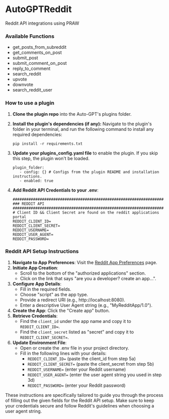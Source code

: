 # AutoGPTReddit
Reddit API integrations using PRAW

### Available Functions
- get_posts_from_subreddit
- get_comments_on_post
- submit_post
- submit_comment_on_post
- reply_to_comment
- search_reddit
- upvote
- downvote
- search_reddit_user

### How to use a plugin

1. **Clone the plugin repo** into the Auto-GPT's plugins folder.
2. **Install the plugin's dependencies (if any):**
   Navigate to the plugin's folder in your terminal, and run the following command to install any required dependencies:

   ```shell
   pip install -r requirements.txt
   ```
3. **Update your plugins_config.yaml file** to enable the plugin. If you skip this step, the plugin won't be loaded.

   ```shell
   plugin_folder:
      - config: {} # Configs from the plugin README and installation instructions.
      - enabled: true
   ```
4. **Add Reddit API Credentials to your .env**:

   ```shell
   ################################################################################
   ### REDDIT API
   ################################################################################
   # Client ID && Client Secret are found on the reddit applications portal
   REDDIT_CLIENT_ID=
   REDDIT_CLIENT_SECRET=
   REDDIT_USERNAME=
   REDDIT_USER_AGENT=
   REDDIT_PASSWORD=
   ```

### Reddit API Setup Instructions

1. **Navigate to App Preferences**: Visit the [Reddit App Preferences](https://www.reddit.com/prefs/apps/) page.
2. **Initiate App Creation**:
   - Scroll to the bottom of the "authorized applications" section.
   - Click on the link that says "are you a developer? create an app...".
3. **Configure App Details**:
   - Fill in the required fields.
   - Choose "script" as the app type.
   - Provide a redirect URI (e.g., http://localhost:8080).
   - Enter a descriptive User Agent string (e.g., "MyRedditApp/1.0").
4. **Create the App**: Click the "Create app" button.
5. **Retrieve Credentials**:
   - Find the `client_id` under the app name and copy it to `REDDIT_CLIENT_ID=`.
   - Find the `client_secret` listed as "secret" and copy it to `REDDIT_CLIENT_SECRET=`.
6. **Update Environment File**:
   - Open or create the .env file in your project directory.
   - Fill in the following lines with your details:
     - `REDDIT_CLIENT_ID=` (paste the client_id from step 5a)
     - `REDDIT_CLIENT_SECRET=` (paste the client_secret from step 5b)
     - `REDDIT_USERNAME=` (enter your Reddit username)
     - `REDDIT_USER_AGENT=` (enter the user agent string you used in step 3d)
     - `REDDIT_PASSWORD=` (enter your Reddit password)

These instructions are specifically tailored to guide you through the process of filling out the given fields for the Reddit API setup. Make sure to keep your credentials secure and follow Reddit's guidelines when choosing a user agent string.
